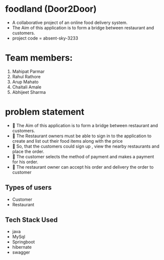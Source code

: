 # foodland (Door2Door)
- A collaborative project of an online food delivery system.
- The Aim of this application is to form a bridge between restaurant and customers.
- project code = absent-sky-3233

# Team members:
1. Mahipat Parmar
2. Rahul Rathore
3. Arup Mahato
4. Chaitali Amale
5. Abhijeet Sharma

# problem statement
- 	The Aim of this application is to form a bridge between restaurant and customers.
- 	The Restaurant owners must be able to sign in to the application to create and list out their food items along with the price 
- 	So, that the customers could sign up , view the nearby restaurants and place the order.
- 	The customer selects the method of payment and makes a payment for his order.
- 	The restaurant owner can accept his order and delivery the order to customer

## Types of users
- Customer 
- Restaurant

## Tech Stack Used

- java
- MySql
- Springboot
- hibernate
- swagger 
